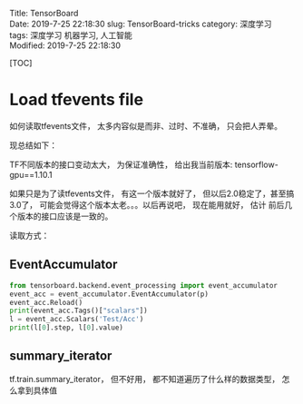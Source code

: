 Title: TensorBoard  
Date: 2019-7-25 22:18:30
slug: TensorBoard-tricks
category: 深度学习   
tags: 深度学习 机器学习, 人工智能  
Modified: 2019-7-25 22:18:30

[TOC]

# Load tfevents file



如何读取tfevents文件， 太多内容似是而非、过时、不准确， 只会把人弄晕。



现总结如下：



TF不同版本的接口变动太大， 为保证准确性， 给出我当前版本: tensorflow-gpu==1.10.1 



如果只是为了读tfevents文件， 有这一个版本就好了， 但以后2.0稳定了，甚至搞3.0了， 可能会觉得这个版本太老。。。以后再说吧， 现在能用就好， 估计 前后几个版本的接口应该是一致的。



读取方式：

## EventAccumulator

```python
from tensorboard.backend.event_processing import event_accumulator
event_acc = event_accumulator.EventAccumulator(p)
event_acc.Reload()
print(event_acc.Tags()["scalars"])
l = event_acc.Scalars('Test/Acc')
print(l[0].step, l[0].value)
```



## summary_iterator

tf.train.summary_iterator， 但不好用， 都不知道遍历了什么样的数据类型， 怎么拿到具体值